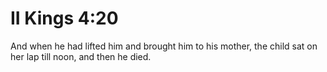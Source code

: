 # II Kings 4:20

And when he had lifted him and brought him to his mother, the child sat on her lap till noon, and then he died.
